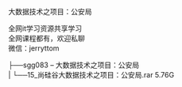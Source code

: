 大数据技术之项目：公安局

全网it学习资源共享学习<br>全网课程都有，欢迎私聊<br>微信：jerryttom<br>

├──sgg083 – 大数据技术之项目：公安局<br> | └──15_尚硅谷大数据技术之项目：公安局.rar 5.76G